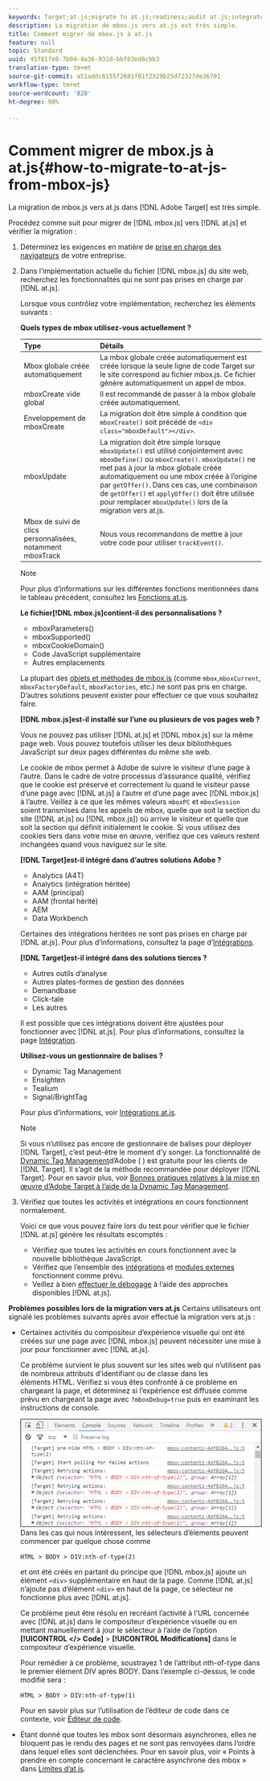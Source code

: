 ```yaml
---
keywords: Target;at.js;migrate to at.js;readiness;audit at.js;integrate at.js
description: La migration de mbox.js vers at.js est très simple.
title: Comment migrer de mbox.js à at.js
feature: null
topic: Standard
uuid: 45f81fe8-7b04-4a36-931d-bbf03ed6cbb3
translation-type: tm+mt
source-git-commit: a51addc6155f2681f01f2329b25d72327de36701
workflow-type: tm+mt
source-wordcount: '828'
ht-degree: 98%

---
```



# Comment migrer de mbox.js à at.js{#how-to-migrate-to-at-js-from-mbox-js}

La migration de mbox.js vers at.js dans [!DNL Adobe Target] est très simple.

Procédez comme suit pour migrer de [!DNL mbox.js] vers [!DNL at.js] et vérifier la migration :

1. Déterminez les exigences en matière de [prise en charge des navigateurs](../../../../c-implementing-target/c-considerations-before-you-implement-target/supported-browsers.md#reference_01B4BF99E7D545A7998773202A2F6100) de votre entreprise.
1. Dans l’implémentation actuelle du fichier [!DNL mbox.js] du site web, recherchez les fonctionnalités qui ne sont pas prises en charge par [!DNL at.js].

   Lorsque vous contrôlez votre implémentation, recherchez les éléments suivants :

   **Quels types de mbox utilisez-vous actuellement ?**

   | Type | Détails |
   |--- |--- |
   | Mbox globale créée automatiquement | La mbox globale créée automatiquement est créée lorsque la seule ligne de code Target sur le site correspond au fichier mbox.js. Ce fichier génère automatiquement un appel de mbox. |
   | mboxCreate vide global | Il est recommandé de passer à la mbox globale créée automatiquement. |
   | Enveloppement de mboxCreate | La migration doit être simple à condition que `mboxCreate()` soit précédé de `<div class="mboxDefault"></div>`. |
   | mboxUpdate | La migration doit être simple lorsque `mboxUpdate()` est utilisé conjointement avec `mboxDefine()` ou `mboxCreate()`. `mboxUpdate()` ne met pas à jour la mbox globale créée automatiquement ou une mbox créée à l’origine par `getOffer()`. Dans ces cas, une combinaison de `getOffer()` et `applyOffer()` doit être utilisée pour remplacer `mboxUpdate()` lors de la migration vers at.js. |
   | Mbox de suivi de clics personnalisées, notamment mboxTrack | Nous vous recommandons de mettre à jour votre code pour utiliser `trackEvent()`. |

   >[!NOTE]
   >
   >Pour plus d’informations sur les différentes fonctions mentionnées dans le tableau précédent, consultez les [Fonctions at.js](/help/c-implementing-target/c-implementing-target-for-client-side-web/cmp-atjs-functions.md).

   **Le fichier[!DNL mbox.js]contient-il des personnalisations ?**

   * mboxParameters()
   * mboxSupported()
   * mboxCookieDomain()
   * Code JavaScript supplémentaire
   * Autres emplacements

   La plupart des [objets et méthodes de mbox.js](../../../../c-target/c-visitor-profile/variables-profiles-parameters-methods.md#section_8C78059D15D9452F95636A5640188537) (comme `mbox`,`mboxCurrent`, `mboxFactoryDefault`, `mboxFactories`, etc.) ne sont pas pris en charge. D’autres solutions peuvent exister pour effectuer ce que vous souhaitez faire.

   **[!DNL mbox.js]est-il installé sur l’une ou plusieurs de vos pages web ?**

   Vous ne pouvez pas utiliser [!DNL at.js] et [!DNL mbox.js] sur la même page web. Vous pouvez toutefois utiliser les deux bibliothèques JavaScript sur deux pages différentes du même site web.

   Le cookie de mbox permet à Adobe de suivre le visiteur d’une page à l’autre. Dans le cadre de votre processus d’assurance qualité, vérifiez que le cookie est préservé et correctement lu quand le visiteur passe d’une page avec [!DNL at.js] à l’autre et d’une page avec [!DNL mbox.js] à l’autre. Veillez à ce que les mêmes valeurs `mboxPC` et `mboxSession` soient transmises dans les appels de mbox, quelle que soit la section du site ([!DNL at.js] ou [!DNL mbox.js]) où arrive le visiteur et quelle que soit la section qui définit initialement le cookie. Si vous utilisez des cookies tiers dans votre mise en œuvre, vérifiez que ces valeurs restent inchangées quand vous naviguez sur le site.

   **[!DNL Target]est-il intégré dans d’autres solutions Adobe ?**

   * Analytics (A4T)
   * Analytics (intégration héritée)
   * AAM (principal)
   * AAM (frontal hérité)
   * AEM
   * Data Workbench

   Certaines des intégrations héritées ne sont pas prises en charge par [!DNL at.js]. Pour plus d’informations, consultez la page d’[Intégrations](../../../../c-implementing-target/c-implementing-target-for-client-side-web/c-how-atjs-works/target-atjs-integrations.md#concept_C100BC4F073C4B57A608B309D0157B39).

   **[!DNL Target]est-il intégré dans des solutions tierces ?**

   * Autres outils d’analyse
   * Autres plates-formes de gestion des données
   * Demandbase
   * Click-tale
   * Les autres

   Il est possible que ces intégrations doivent être ajustées pour fonctionner avec [!DNL at.js]. Pour plus d’informations, consultez la page [Intégration](../../../../c-implementing-target/c-implementing-target-for-client-side-web/c-how-atjs-works/target-atjs-integrations.md#concept_C100BC4F073C4B57A608B309D0157B39).

   **Utilisez-vous un gestionnaire de balises ?**

   * Dynamic Tag Management
   * Ensighten
   * Tealium
   * Signal/BrightTag

   Pour plus d’informations, voir [Intégrations at.js](../../../../c-implementing-target/c-implementing-target-for-client-side-web/c-how-atjs-works/target-atjs-integrations.md#concept_C100BC4F073C4B57A608B309D0157B39).

   >[!NOTE]
   >
   >Si vous n’utilisez pas encore de gestionnaire de balises pour déployer [!DNL Target], c’est peut-être le moment d’y songer. La fonctionnalité de [Dynamic Tag Management](https://dtm.adobe.com)d’Adobe ( ) est gratuite pour les clients de [!DNL Target]. Il s’agit de la méthode recommandée pour déployer [!DNL Target]. Pour en savoir plus, voir [Bonnes pratiques relatives à la mise en œuvre d’Adobe Target à l’aide de la Dynamic Tag Management](https://docs.adobe.com/content/help/en/dtm/implementing/overview.html).

1. Vérifiez que toutes les activités et intégrations en cours fonctionnent normalement.

   Voici ce que vous pouvez faire lors du test pour vérifier que le fichier [!DNL at.js] génère les résultats escomptés :

   * Vérifiez que toutes les activités en cours fonctionnent avec la nouvelle bibliothèque JavaScript.
   * Vérifiez que l’ensemble des [intégrations](../../../../c-implementing-target/c-implementing-target-for-client-side-web/c-how-atjs-works/target-atjs-integrations.md#concept_C100BC4F073C4B57A608B309D0157B39) et [modules externes](../../../../c-implementing-target/c-implementing-target-for-client-side-web/t-mbox-download/c-target-atjs-implementation/target-atjs-plugins.md#concept_F5D4C0A4DACF41409CC42FDD93B13FAF) fonctionnent comme prévu.
   * Veillez à bien [effectuer le débogage](../../../../c-implementing-target/c-implementing-target-for-client-side-web/c-target-debugging-atjs/target-debugging-atjs.md#concept_CAE591DA8C404C22917584ECD4F7494F) à l’aide des approches disponibles [!DNL at.js].

**Problèmes possibles lors de la migration vers at.js** Certains utilisateurs ont signalé les problèmes suivants après avoir effectué la migration vers at.js :

* Certaines activités du compositeur d’expérience visuelle qui ont été créées sur une page avec [!DNL mbox.js] peuvent nécessiter une mise à jour pour fonctionner avec [!DNL at.js].

   Ce problème survient le plus souvent sur les sites web qui n’utilisent pas de nombreux attributs d’identifiant ou de classe dans les éléments HTML. Vérifiez si vous êtes confronté à ce problème en chargeant la page, et déterminez si l’expérience est diffusée comme prévu en chargeant la page avec `?mboxDebug=true` puis en examinant les instructions de console.

   ![](assets/mboxdebug.png)
Dans les cas qui nous intéressent, les sélecteurs d’éléments peuvent commencer par quelque chose comme

   ```
   HTML > BODY > DIV:nth-of-type(2)
   ```

   et ont été créés en partant du principe que [!DNL mbox.js] ajoute un élément `<div>` supplémentaire en haut de la page. Comme [!DNL at.js] n’ajoute pas d’élément `<div>` en haut de la page, ce sélecteur ne fonctionne plus avec [!DNL at.js].

   Ce problème peut être résolu en recréant l’activité à l’URL concernée avec [!DNL at.js] dans le compositeur d’expérience visuelle ou en mettant manuellement à jour le sélecteur à l’aide de l’option **[!UICONTROL &lt;/> Code]** > **[!UICONTROL Modifications]** dans le compositeur d’expérience visuelle.

   Pour remédier à ce problème, soustrayez 1 de l’attribut nth-of-type dans le premier élément DIV après BODY. Dans l’exemple ci-dessus, le code modifié sera :

   ```
   HTML > BODY > DIV:nth-of-type(1)
   ```

   Pour en savoir plus sur l’utilisation de l’éditeur de code dans ce contexte, voir [Éditeur de code](../../../../c-experiences/c-visual-experience-composer/c-vec-code-editor/vec-code-editor.md#concept_B3A6E9EE3A60406DB640E205EA1745B5).

* Étant donné que toutes les mbox sont désormais asynchrones, elles ne bloquent pas le rendu des pages et ne sont pas renvoyées dans l’ordre dans lequel elles sont déclenchées. Pour en savoir plus, voir « Points à prendre en compte concernant le caractère asynchrone des mbox » dans [Limites d’at.js](../../../../c-implementing-target/c-implementing-target-for-client-side-web/t-mbox-download/c-target-atjs-implementation/target-atjs-limitations.md#concept_FA99E4D6EC274552BF45E01AFB76CCAE).
